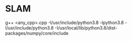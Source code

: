 # SLAM
g++ <any_cpp>.cpp -I/usr/include/python3.8 -lpython3.8 -I/usr/include/python3.8 -I/usr/local/lib/python3.8/dist-packages/numpy/core/include
